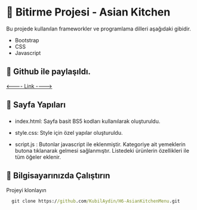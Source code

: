# 📝 Bitirme Projesi - Asian Kitchen

Bu projede kullanılan frameworkler ve programlama dilleri aşağıdaki gibidir.

* Bootstrap 
* CSS
* Javascript 


## 🔭 Github ile paylaşıldı.

[<---- Link ---->](https://kubilaydin.github.io/AsianKitchenMenu/)
  
## 🚀 Sayfa Yapıları
### 
- index.html: Sayfa basit BS5 kodları kullanılarak oluşturuldu.

- style.css: Style için özel yapılar oluşturuldu.

- script.js : Butonlar javascript ile eklenmiştir. Kategoriye ait yemeklerin butona tıklanarak gelmesi sağlanmıştır. Listedeki ürünlerin özellikleri ile tüm öğeler eklenir.




  
## 📌 Bilgisayarınızda Çalıştırın

Projeyi klonlayın

```cmd
  git clone https://github.com/KubilAydin/H6-AsianKitchenMenu.git
```


  
